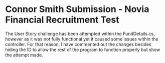 # Connor Smith Submission - Novia Financial Recruitment Test
 
The User Story challenge has been attempted within the FundDetails.cs, however as it was not fully functional yet it caused some issues within the controller. For that reason, I have commented out the changes besides hiding the ID to allow the rest of the program to function properly but show the attempt made.
